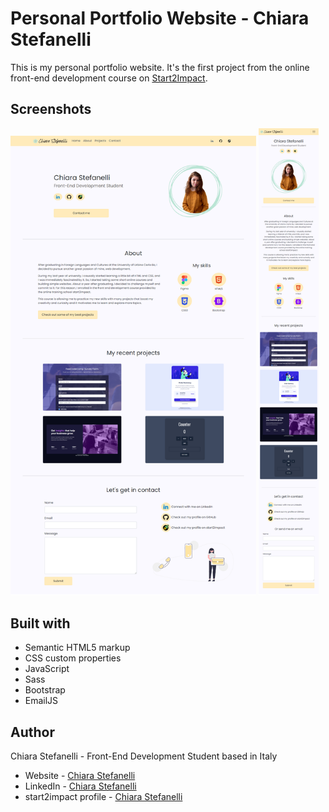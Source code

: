 # Personal Portfolio Website - Chiara Stefanelli

This is my personal portfolio website. It's the first project from the online front-end development course on [Start2Impact](https://www.start2impact.it/).

## Screenshots

<img src="screenshots/personal-portfolio-desktop-preview.png" alt="Personal portfolio desktop preview" width="78%"> <img src="screenshots/personal-portfolio-mobile-preview.png" alt="Personal portfolio mobile preview" width="19%">

## Built with

- Semantic HTML5 markup
- CSS custom properties
- JavaScript
- Sass
- Bootstrap
- EmailJS

## Author

Chiara Stefanelli - Front-End Development Student based in Italy
- Website - [Chiara Stefanelli](https://chiarastefanelli.netlify.app/)
- LinkedIn - [Chiara Stefanelli](https://www.linkedin.com/in/chiarastefanelli/?locale=en_US)
- start2impact profile - [Chiara Stefanelli](https://talent.start2impact.it/profile/chiara-stefanelli-13)

